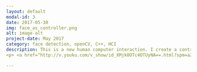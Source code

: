 ```yaml
---
layout: default
modal-id: 3
date: 2017-05-30
img: face_as_controller.png
alt: image-alt
project-date: May 2017
category: face detection, openCV, C++, HCI
description: This is a new human computer interaction. I create a controller that uses facial tracking in use for different video games. The controller will be made to interact with DosBox in order to play retro games such as pacman, mortal kombat etc. 
<p> <a href="http://v.youku.com/v_show/id_XMjk0OTc4OTUyNA==.html?spm=a2hzp.8244740.0.0#paction">Demo Video</a>|<a href="http://okkrf0epo.bkt.clouddn.com/Group-27-Group-Report.pdf">Report</a>|<a href="https://github.com/yehan-xiao/UNNC-EVENT">Code</a></p>

---
```





